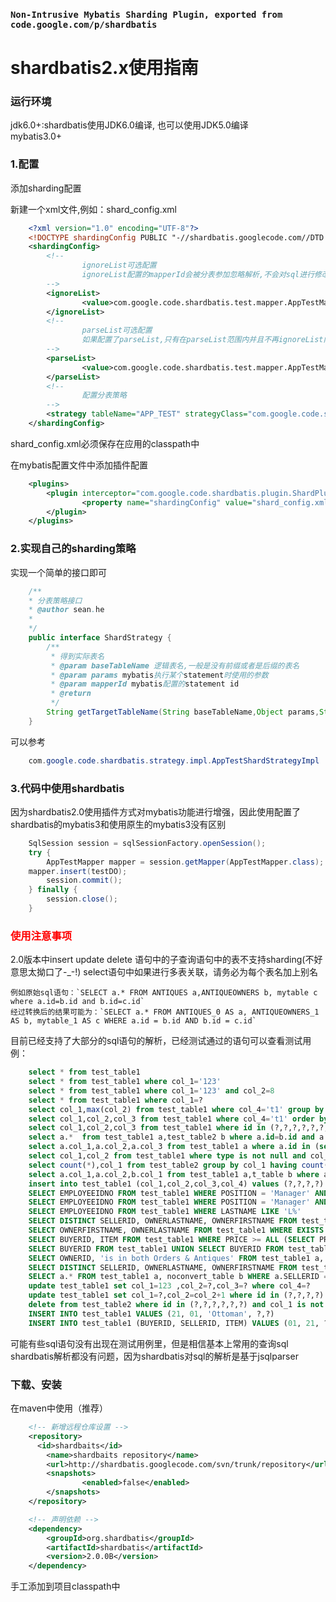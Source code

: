### `Non-Intrusive Mybatis Sharding Plugin, exported from code.google.com/p/shardbatis`

# shardbatis2.x使用指南

### 运行环境
jdk6.0+:shardbatis使用JDK6.0编译, 也可以使用JDK5.0编译  
mybatis3.0+

### 1.配置

添加sharding配置

新建一个xml文件,例如：shard_config.xml

```xml
    <?xml version="1.0" encoding="UTF-8"?>
	<!DOCTYPE shardingConfig PUBLIC "-//shardbatis.googlecode.com//DTD Shardbatis 2.0//EN" "http://shardbatis.googlecode.com/dtd/shardbatis-config.dtd">
	<shardingConfig>
        <!--
                ignoreList可选配置
                ignoreList配置的mapperId会被分表参加忽略解析,不会对sql进行修改
        -->
        <ignoreList>
                <value>com.google.code.shardbatis.test.mapper.AppTestMapper.insertNoShard</value>
        </ignoreList>
        <!-- 
                parseList可选配置
                如果配置了parseList,只有在parseList范围内并且不再ignoreList内的sql才会被解析和修改
        -->
        <parseList>
                <value>com.google.code.shardbatis.test.mapper.AppTestMapper.insert</value>
        </parseList>
        <!-- 
                配置分表策略
        -->
        <strategy tableName="APP_TEST" strategyClass="com.google.code.shardbatis.strategy.impl.AppTestShardStrategyImpl"/>      
	</shardingConfig>
```

shard_config.xml必须保存在应用的classpath中

在mybatis配置文件中添加插件配置

```xml
	<plugins>
        <plugin interceptor="com.google.code.shardbatis.plugin.ShardPlugin">
                <property name="shardingConfig" value="shard_config.xml"/>
        </plugin>
	</plugins>
```

### 2.实现自己的sharding策略

实现一个简单的接口即可

```java
	/**
 	* 分表策略接口
 	* @author sean.he
 	*
 	*/
	public interface ShardStrategy {
        /**
         * 得到实际表名
         * @param baseTableName 逻辑表名,一般是没有前缀或者是后缀的表名
         * @param params mybatis执行某个statement时使用的参数
         * @param mapperId mybatis配置的statement id
         * @return
         */
        String getTargetTableName(String baseTableName,Object params,String mapperId);
	}
```

可以参考

```java
	com.google.code.shardbatis.strategy.impl.AppTestShardStrategyImpl
```

### 3.代码中使用shardbatis

因为shardbatis2.0使用插件方式对mybatis功能进行增强，因此使用配置了shardbatis的mybatis3和使用原生的mybatis3没有区别

```java
	SqlSession session = sqlSessionFactory.openSession();
	try {
        AppTestMapper mapper = session.getMapper(AppTestMapper.class);
  	mapper.insert(testDO);
        session.commit();
	} finally {
        session.close();
	}
```

### <font color="red">使用注意事项</font>

2.0版本中insert update delete 语句中的子查询语句中的表不支持sharding(不好意思太拗口了-_-!)
select语句中如果进行多表关联，请务必为每个表名加上别名

	例如原始sql语句：`SELECT a.* FROM ANTIQUES a,ANTIQUEOWNERS b, mytable c where a.id=b.id and b.id=c.id`
	经过转换后的结果可能为：`SELECT a.* FROM ANTIQUES_0 AS a, ANTIQUEOWNERS_1 AS b, mytable_1 AS c WHERE a.id = b.id AND b.id = c.id`	

目前已经支持了大部分的sql语句的解析，已经测试通过的语句可以查看测试用例：

```sql
	select * from test_table1
	select * from test_table1 where col_1='123'
	select * from test_table1 where col_1='123' and col_2=8
	select * from test_table1 where col_1=?
	select col_1,max(col_2) from test_table1 where col_4='t1' group by col_1
	select col_1,col_2,col_3 from test_table1 where col_4='t1' order by col_1
	select col_1,col_2,col_3 from test_table1 where id in (?,?,?,?,?,?,?,?,?) limit ?,?
	select a.*  from test_table1 a,test_table2 b where a.id=b.id and a.type='xxxx'
	select a.col_1,a.col_2,a.col_3 from test_table1 a where a.id in (select aid from test_table2 where col_1=1 and col_2=?) order by id desc
	select col_1,col_2 from test_table1 where type is not null and col_3 is null order by id
	select count(*),col_1 from test_table2 group by col_1 having count(*)>1
	select a.col_1,a.col_2,b.col_1 from test_table1 a,t_table b where a.id=b.id
	insert into test_table1 (col_1,col_2,col_3,col_4) values (?,?,?,?)
	SELECT EMPLOYEEIDNO FROM test_table1 WHERE POSITION = 'Manager' AND SALARY > 60000 OR BENEFITS > 12000
	SELECT EMPLOYEEIDNO FROM test_table1 WHERE POSITION = 'Manager' AND (SALARY > 50000 OR BENEFIT > 10000)
	SELECT EMPLOYEEIDNO FROM test_table1 WHERE LASTNAME LIKE 'L%'
	SELECT DISTINCT SELLERID, OWNERLASTNAME, OWNERFIRSTNAME FROM test_table1, test_table2 WHERE SELLERID = OWNERID ORDER BY OWNERLASTNAME, OWNERFIRSTNAME, OWNERID
	SELECT OWNERFIRSTNAME, OWNERLASTNAME FROM test_table1 WHERE EXISTS (SELECT * FROM test_table2 WHERE ITEM = ?)
	SELECT BUYERID, ITEM FROM test_table1 WHERE PRICE >= ALL (SELECT PRICE FROM test_table2)
	SELECT BUYERID FROM test_table1 UNION SELECT BUYERID FROM test_table2
	SELECT OWNERID, 'is in both Orders & Antiques' FROM test_table1 a, test_table2 b WHERE a.OWNERID = b.BUYERID and a.type in (?,?,?)
	SELECT DISTINCT SELLERID, OWNERLASTNAME, OWNERFIRSTNAME FROM test_table1, noconvert_table WHERE SELLERID = OWNERID ORDER BY OWNERLASTNAME, OWNERFIRSTNAME, OWNERID
	SELECT a.* FROM test_table1 a, noconvert_table b WHERE a.SELLERID = b.OWNERID 
	update test_table1 set col_1=123 ,col_2=?,col_3=? where col_4=?
	update test_table1 set col_1=?,col_2=col_2+1 where id in (?,?,?,?)
	delete from test_table2 where id in (?,?,?,?,?,?) and col_1 is not null
	INSERT INTO test_table1 VALUES (21, 01, 'Ottoman', ?,?)
	INSERT INTO test_table1 (BUYERID, SELLERID, ITEM) VALUES (01, 21, ?)
```

可能有些sql语句没有出现在测试用例里，但是相信基本上常用的查询sql shardbatis解析都没有问题，因为shardbatis对sql的解析是基于jsqlparser

### 下载、安装

在maven中使用（推荐）

```xml
	<!-- 新增远程仓库设置 -->
	<repository>
      <id>shardbaits</id>
        <name>shardbaits repository</name>
        <url>http://shardbatis.googlecode.com/svn/trunk/repository</url>
        <snapshots>
                <enabled>false</enabled>
        </snapshots>
	</repository>

	<!-- 声明依赖 -->
	<dependency>
        <groupId>org.shardbatis</groupId>
        <artifactId>shardbatis</artifactId>
        <version>2.0.0B</version>
	</dependency>
```

手工添加到项目classpath中
